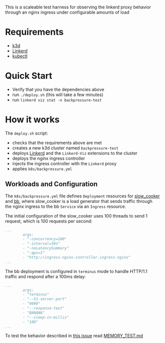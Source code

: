 This is a scaleable test harness for observing the linkerd proxy behavior
through an nginx ingress under configurable amounts of load

# Requirements
- [k3d](https://k3d.io)
- [Linkerd](https://linkerd.io)
- [kubectl](https://kubernetes.io/docs/tasks/tools/#kubectl)

# Quick Start
- Verify that you have the dependencies above
- run `./deploy.sh` (this will take a few minutes)
- run `linkerd viz stat -n backpressure-test`

# How it works
The `deploy.sh` script:
- checks that the requirements above are met
- creates a new k3d cluster named `backpressure-test`
- deploys [Linkerd](Ihttps://linkerd.io) and the `Linkerd-Viz` extensions to the
 cluster
- deploys the nginx ingress controller
- injects the ingress controller with the `Linkerd` proxy
- applies `k8s/backpressure.yml` 

## Workloads and Configuration
The `k8s/backpressure.yml` file defines `Deployment` resources for [slow_cooker](https://github.com/buoyantio/slow_cooker) and [bb](https://github.com/buoyantio/bb),
where slow_cooker is a load generator that sends traffic through
the nginx ingress to the bb `Service` via an `Ingress` resource.

The initial configuration of the slow_cooker uses 100 threads to send 1 request,
which is 100 requests per second:

```yaml
...
        args:
        - "-concurrency=100"
        - "-interval=30s"
        - "-noLatencySummary"
        - "-qps=1"
        - "http://ingress-nginx-controller.ingress-nginx"
...    
```

The bb deployment is configured in `terminus` mode to handle HTTP/1.1 traffic
and respond after a 100ms delay:

```yaml
...
        args: 
        - "terminus"
        - "--h1-server-port"
        - "9090"
        - "--response-text"
        - "BANANA"
        - "--sleep-in-millis"
        - "100"
...
```

To test the behavior described in [this issue](https://github.com/linkerd/linkerd2/issues/6441)
read [MEMORY_TEST.md](MEMORY_TEST.md)
